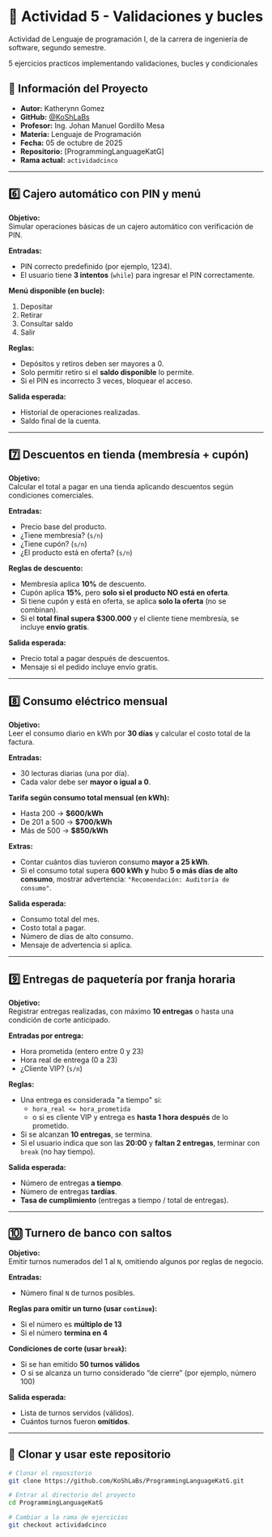 # 🐍 Actividad 5 - Validaciones y bucles

Actividad de Lenguaje de programación I, de la carrera de ingeniería de software, segundo semestre. 

5 ejercicios practicos implementando validaciones, bucles y condicionales

## 📘 Información del Proyecto

- **Autor:** Katherynn Gomez 
- **GitHub:** [@KoShLaBs](https://github.com/KoShLaBs)
- **Profesor:** Ing. Johan Manuel Gordillo Mesa
- **Materia:** Lenguaje de Programación
- **Fecha:** 05 de octubre de 2025
- **Repositorio:** [ProgrammingLanguageKatG]  
- **Rama actual:** `actividadcinco`  

---

## 6️⃣ Cajero automático con PIN y menú

**Objetivo:**  
Simular operaciones básicas de un cajero automático con verificación de PIN.

**Entradas:**  
- PIN correcto predefinido (por ejemplo, 1234).  
- El usuario tiene **3 intentos** (`while`) para ingresar el PIN correctamente.  

**Menú disponible (en bucle):**  
1) Depositar  
2) Retirar  
3) Consultar saldo  
4) Salir  

**Reglas:**  
- Depósitos y retiros deben ser mayores a 0.  
- Solo permitir retiro si el **saldo disponible** lo permite.  
- Si el PIN es incorrecto 3 veces, bloquear el acceso.  

**Salida esperada:**  
- Historial de operaciones realizadas.  
- Saldo final de la cuenta.

---

## 7️⃣ Descuentos en tienda (membresía + cupón)

**Objetivo:**  
Calcular el total a pagar en una tienda aplicando descuentos según condiciones comerciales.

**Entradas:**  
- Precio base del producto.  
- ¿Tiene membresía? (`s/n`)  
- ¿Tiene cupón? (`s/n`)  
- ¿El producto está en oferta? (`s/n`)  

**Reglas de descuento:**  
- Membresía aplica **10%** de descuento.  
- Cupón aplica **15%**, pero **solo si el producto NO está en oferta**.  
- Si tiene cupón y está en oferta, se aplica **solo la oferta** (no se combinan).  
- Si el **total final supera $300.000** y el cliente tiene membresía, se incluye **envío gratis**.  

**Salida esperada:**  
- Precio total a pagar después de descuentos.  
- Mensaje si el pedido incluye envío gratis.

---

## 8️⃣ Consumo eléctrico mensual

**Objetivo:**  
Leer el consumo diario en kWh por **30 días** y calcular el costo total de la factura.

**Entradas:**  
- 30 lecturas diarias (una por día).  
- Cada valor debe ser **mayor o igual a 0**.

**Tarifa según consumo total mensual (en kWh):**  
- Hasta 200 → **$600/kWh**  
- De 201 a 500 → **$700/kWh**  
- Más de 500 → **$850/kWh**

**Extras:**  
- Contar cuántos días tuvieron consumo **mayor a 25 kWh**.  
- Si el consumo total supera **600 kWh** **y** hubo **5 o más días de alto consumo**, mostrar advertencia: `"Recomendación: Auditoría de consumo"`.

**Salida esperada:**  
- Consumo total del mes.  
- Costo total a pagar.  
- Número de días de alto consumo.  
- Mensaje de advertencia si aplica.

---

## 9️⃣ Entregas de paquetería por franja horaria

**Objetivo:**  
Registrar entregas realizadas, con máximo **10 entregas** o hasta una condición de corte anticipado.

**Entradas por entrega:**  
- Hora prometida (entero entre 0 y 23)  
- Hora real de entrega (0 a 23)  
- ¿Cliente VIP? (`s/n`)  

**Reglas:**  
- Una entrega es considerada "a tiempo" si:
  - `hora_real <= hora_prometida`  
  - o si es cliente VIP y entrega es **hasta 1 hora después** de lo prometido.
- Si se alcanzan **10 entregas**, se termina.  
- Si el usuario indica que son las **20:00** y **faltan 2 entregas**, terminar con `break` (no hay tiempo).

**Salida esperada:**  
- Número de entregas **a tiempo**.  
- Número de entregas **tardías**.  
- **Tasa de cumplimiento** (entregas a tiempo / total de entregas).

---

## 🔟 Turnero de banco con saltos

**Objetivo:**  
Emitir turnos numerados del 1 al `N`, omitiendo algunos por reglas de negocio.

**Entradas:**  
- Número final `N` de turnos posibles.  

**Reglas para omitir un turno (usar `continue`):**  
- Si el número es **múltiplo de 13**  
- Si el número **termina en 4**  

**Condiciones de corte (usar `break`):**  
- Si se han emitido **50 turnos válidos**  
- O si se alcanza un turno considerado “de cierre” (por ejemplo, número 100)

**Salida esperada:**  
- Lista de turnos servidos (válidos).  
- Cuántos turnos fueron **omitidos**.
---

## 🔧 Clonar y usar este repositorio

```bash
# Clonar el repositorio
git clone https://github.com/KoShLaBs/ProgrammingLanguageKatG.git

# Entrar al directorio del proyecto
cd ProgrammingLanguageKatG

# Cambiar a la rama de ejercicios
git checkout actividadcinco